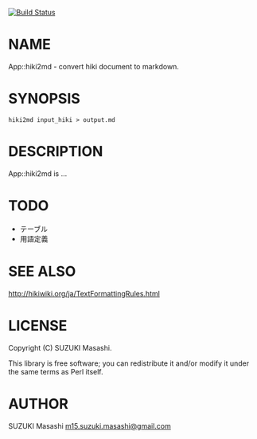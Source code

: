 [![Build Status](https://travis-ci.org/masasuzu/p5-App-hiki2md.svg?branch=master)](https://travis-ci.org/masasuzu/p5-App-hiki2md)
# NAME

App::hiki2md - convert hiki document to markdown.

# SYNOPSIS

    hiki2md input_hiki > output.md

# DESCRIPTION

App::hiki2md is ...

# TODO

- テーブル
- 用語定義

# SEE ALSO

http://hikiwiki.org/ja/TextFormattingRules.html

# LICENSE

Copyright (C) SUZUKI Masashi.

This library is free software; you can redistribute it and/or modify
it under the same terms as Perl itself.

# AUTHOR

SUZUKI Masashi <m15.suzuki.masashi@gmail.com>
